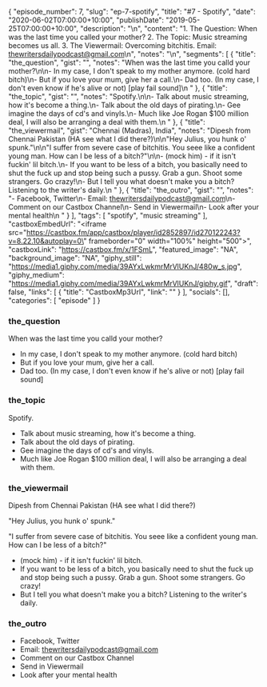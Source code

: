 {
	"episode_number": 7,
	"slug": "ep-7-spotify",
	"title": "#7 - Spotify",
	"date": "2020-06-02T07:00:00+10:00",
	"publishDate": "2019-05-25T07:00:00+10:00",
	"description": "\n",
	"content": "1. The Question: When was the last time you called your mother? 2. The Topic: Music streaming becomes us all. 3. The Viewermail: Overcoming bitchitis. Email: thewritersdailypodcast@gmail.com\n",
	"notes": "\n",
	"segments": [
		{
			"title": "the_question",
			"gist": "",
			"notes": "When was the last time you calld your mother?\n\n- In my case, I don't speak to my mother anymore. (cold hard bitch)\n- But if you love your mum, give her a call.\n- Dad too. (In my case, I don't even know if he's alive or not) [play fail sound]\n      "
		},
		{
			"title": "the_topic",
			"gist": "",
			"notes": "Spotify.\n\n- Talk about music streaming, how it's become a thing.\n- Talk about the old days of pirating.\n- Gee imagine the days of cd's and vinyls.\n- Much like Joe Rogan $100 million deal, I will also be arranging a deal with them.\n      "
		},
		{
			"title": "the_viewermail",
			"gist": "Chennai (Madras), India",
			"notes": "Dipesh from Chennai Pakistan (HA see what I did there?)\n\n\"Hey Julius, you hunk o' spunk.\"\n\n\"I suffer from severe case of bitchitis. You seee like a confident young man. How can I be less of a bitch?\"\n\n- (mock him) - if it isn't fuckin' lil bitch.\n- If you want to be less of a bitch, you basically need to shut the fuck up and stop being such a pussy. Grab a gun. Shoot some strangers. Go crazy!\n- But I tell you what doesn't make you a bitch? Listening to the writer's daily.\n      "
		},
		{
			"title": "the_outro",
			"gist": "",
			"notes": "- Facebook, Twitter\n- Email: thewritersdailypodcast@gmail.com\n- Comment on our Castbox Channel\n- Send in Viewermail\n- Look after your mental health\n      "
		}
	],
	"tags": [
		"spotify",
		"music streaming"
	],
	"castboxEmbedUrl": "<iframe src=\"https://castbox.fm/app/castbox/player/id2852897/id270122243?v=8.22.10&autoplay=0\" frameborder=\"0\" width=\"100%\" height=\"500\"></iframe>",
	"castboxLink": "https://castbox.fm/x/1FSmL",
	"featured_image": "NA",
	"background_image": "NA",
	"giphy_still": "https://media1.giphy.com/media/39AYxLwkmrMrVlUKnJ/480w_s.jpg",
	"giphy_medium": "https://media1.giphy.com/media/39AYxLwkmrMrVlUKnJ/giphy.gif",
	"draft": false,
	"links": [
		{
			"title": "CastboxMp3Url",
			"link": ""
		}
	],
	"socials": [],
	"categories": [
		"episode"
	]
}

### the_question

When was the last time you calld your mother?

- In my case, I don't speak to my mother anymore. (cold hard bitch)
- But if you love your mum, give her a call.
- Dad too. (In my case, I don't even know if he's alive or not) [play fail sound]
      
### the_topic

Spotify.

- Talk about music streaming, how it's become a thing.
- Talk about the old days of pirating.
- Gee imagine the days of cd's and vinyls.
- Much like Joe Rogan $100 million deal, I will also be arranging a deal with them.
      
### the_viewermail

Dipesh from Chennai Pakistan (HA see what I did there?)

"Hey Julius, you hunk o' spunk."

"I suffer from severe case of bitchitis. You seee like a confident young man. How can I be less of a bitch?"

- (mock him) - if it isn't fuckin' lil bitch.
- If you want to be less of a bitch, you basically need to shut the fuck up and stop being such a pussy. Grab a gun. Shoot some strangers. Go crazy!
- But I tell you what doesn't make you a bitch? Listening to the writer's daily.
      
### the_outro

- Facebook, Twitter
- Email: thewritersdailypodcast@gmail.com
- Comment on our Castbox Channel
- Send in Viewermail
- Look after your mental health
      
